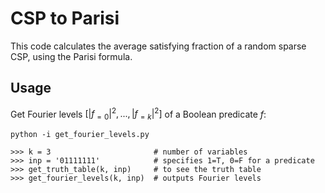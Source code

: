 # CSP to Parisi

This code calculates the average satisfying fraction of a random sparse CSP, using the Parisi formula.

## Usage

Get Fourier levels $[|f_{=0}|^2,...,|f_{=k}|^2]$ of a Boolean predicate $f$:

```
python -i get_fourier_levels.py
```

```
>>> k = 3                       # number of variables
>>> inp = '01111111'            # specifies 1=T, 0=F for a predicate
>>> get_truth_table(k, inp)     # to see the truth table
>>> get_fourier_levels(k, inp)  # outputs Fourier levels
```
